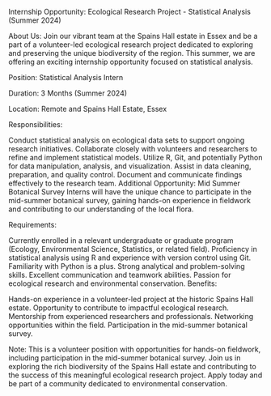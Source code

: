 Internship Opportunity: Ecological Research Project - Statistical Analysis (Summer 2024)

About Us:
Join our vibrant team at the Spains Hall estate in Essex and be a part of a volunteer-led ecological research project dedicated to exploring and preserving the unique biodiversity of the region. This summer, we are offering an exciting internship opportunity focused on statistical analysis.

Position: Statistical Analysis Intern

Duration: 3 Months (Summer 2024)

Location: Remote and Spains Hall Estate, Essex

Responsibilities:

Conduct statistical analysis on ecological data sets to support ongoing research initiatives.
Collaborate closely with volunteers and researchers to refine and implement statistical models.
Utilize R, Git, and potentially Python for data manipulation, analysis, and visualization.
Assist in data cleaning, preparation, and quality control.
Document and communicate findings effectively to the research team.
Additional Opportunity: Mid Summer Botanical Survey
Interns will have the unique chance to participate in the mid-summer botanical survey, gaining hands-on experience in fieldwork and contributing to our understanding of the local flora.

Requirements:

Currently enrolled in a relevant undergraduate or graduate program (Ecology, Environmental Science, Statistics, or related field).
Proficiency in statistical analysis using R and experience with version control using Git.
Familiarity with Python is a plus.
Strong analytical and problem-solving skills.
Excellent communication and teamwork abilities.
Passion for ecological research and environmental conservation.
Benefits:

Hands-on experience in a volunteer-led project at the historic Spains Hall estate.
Opportunity to contribute to impactful ecological research.
Mentorship from experienced researchers and professionals.
Networking opportunities within the field.
Participation in the mid-summer botanical survey.

Note: This is a volunteer position with opportunities for hands-on fieldwork, including participation in the mid-summer botanical survey. Join us in exploring the rich biodiversity of the Spains Hall estate and contributing to the success of this meaningful ecological research project. Apply today and be part of a community dedicated to environmental conservation.